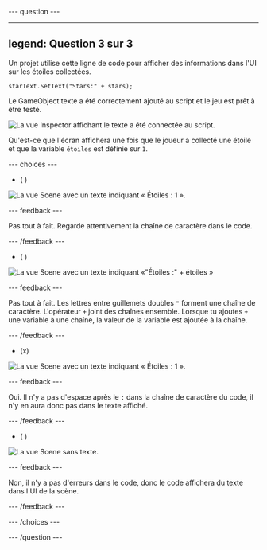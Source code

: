 
--- question ---

---
legend: Question 3 sur 3
---

Un projet utilise cette ligne de code pour afficher des informations dans l'UI sur les étoiles collectées.

```
starText.SetText("Stars:" + stars);
```

Le GameObject texte a été correctement ajouté au script et le jeu est prêt à être testé.

![La vue Inspector affichant le texte a été connectée au script.](images/star-text-added.png)

Qu'est-ce que l'écran affichera une fois que le joueur a collecté une étoile et que la variable `étoiles` est définie sur `1`.

--- choices ---

- ( )

![La vue Scene avec un texte indiquant « Étoiles : 1 ».](images/stars-1.png)

  --- feedback ---

  Pas tout à fait. Regarde attentivement la chaîne de caractère dans le code.

  --- /feedback ---

- ( )

![La vue Scene avec un texte indiquant «"Étoiles :" + étoiles »](images/stars-full.png)

  --- feedback ---

  Pas tout à fait. Les lettres entre guillemets doubles `"` forment une chaîne de caractère. L'opérateur `+` joint des chaînes ensemble. Lorsque tu ajoutes `+` une variable à une chaîne, la valeur de la variable est ajoutée à la chaîne.

  --- /feedback ---

- (x)

![La vue Scene avec un texte indiquant « Étoiles : 1 ».](images/no-space.png)

  --- feedback ---

  Oui. Il n'y a pas d'espace après le `:` dans la chaîne de caractère du code, il n'y en aura donc pas dans le texte affiché.

  --- /feedback ---

- ( )

![La vue Scene sans texte.](images/no-text.png)

  --- feedback ---

  Non, il n'y a pas d'erreurs dans le code, donc le code affichera du texte dans l'UI de la scène.

  --- /feedback ---

--- /choices ---

--- /question ---
